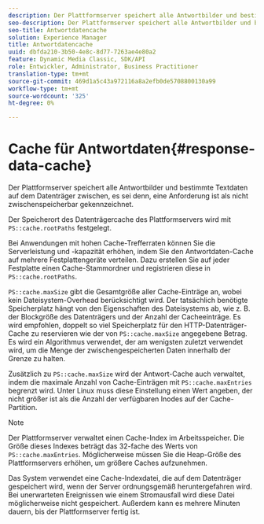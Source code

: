 ```yaml
---
description: Der Plattformserver speichert alle Antwortbilder und bestimmte Textdaten auf dem Datenträger zwischen, es sei denn, eine Anforderung ist als nicht zwischenspeicherbar gekennzeichnet.
seo-description: Der Plattformserver speichert alle Antwortbilder und bestimmte Textdaten auf dem Datenträger zwischen, es sei denn, eine Anforderung ist als nicht zwischenspeicherbar gekennzeichnet.
seo-title: Antwortdatencache
solution: Experience Manager
title: Antwortdatencache
uuid: dbfda210-3b50-4e8c-8d77-7263ae4e80a2
feature: Dynamic Media Classic, SDK/API
role: Entwickler, Administrator, Business Practitioner
translation-type: tm+mt
source-git-commit: 469d1a5c43a972116a8a2efb0de5708800130a99
workflow-type: tm+mt
source-wordcount: '325'
ht-degree: 0%

---
```



# Cache für Antwortdaten{#response-data-cache}

Der Plattformserver speichert alle Antwortbilder und bestimmte Textdaten auf dem Datenträger zwischen, es sei denn, eine Anforderung ist als nicht zwischenspeicherbar gekennzeichnet.

Der Speicherort des Datenträgercache des Plattformservers wird mit `PS::cache.rootPaths` festgelegt.

Bei Anwendungen mit hohen Cache-Trefferraten können Sie die Serverleistung und -kapazität erhöhen, indem Sie den Antwortdaten-Cache auf mehrere Festplattengeräte verteilen. Dazu erstellen Sie auf jeder Festplatte einen Cache-Stammordner und registrieren diese in `PS::cache.rootPaths`.

`PS::cache.maxSize` gibt die Gesamtgröße aller Cache-Einträge an, wobei kein Dateisystem-Overhead berücksichtigt wird. Der tatsächlich benötigte Speicherplatz hängt von den Eigenschaften des Dateisystems ab, wie z. B. der Blockgröße des Datenträgers und der Anzahl der Cacheeinträge. Es wird empfohlen, doppelt so viel Speicherplatz für den HTTP-Datenträger-Cache zu reservieren wie der von `PS::cache.maxSize` angegebene Betrag. Es wird ein Algorithmus verwendet, der am wenigsten zuletzt verwendet wird, um die Menge der zwischengespeicherten Daten innerhalb der Grenze zu halten.

Zusätzlich zu `PS::cache.maxSize` wird der Antwort-Cache auch verwaltet, indem die maximale Anzahl von Cache-Einträgen mit `PS::cache.maxEntries` begrenzt wird. Unter Linux muss diese Einstellung einen Wert angeben, der nicht größer ist als die Anzahl der verfügbaren Inodes auf der Cache-Partition.

>[!NOTE]
>
>Der Plattformserver verwaltet einen Cache-Index im Arbeitsspeicher. Die Größe dieses Indexes beträgt das 32-fache des Werts von `PS::cache.maxEntries`. Möglicherweise müssen Sie die Heap-Größe des Plattformservers erhöhen, um größere Caches aufzunehmen.

Das System verwendet eine Cache-Indexdatei, die auf dem Datenträger gespeichert wird, wenn der Server ordnungsgemäß heruntergefahren wird. Bei unerwarteten Ereignissen wie einem Stromausfall wird diese Datei möglicherweise nicht gespeichert. Außerdem kann es mehrere Minuten dauern, bis der Plattformserver fertig ist.
